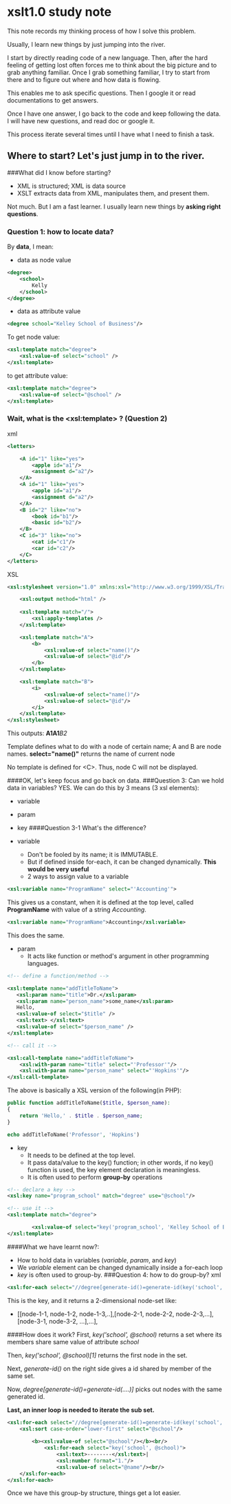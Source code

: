# xslt1.0 study note
This note records my thinking process of how I solve this problem. 

Usually, I learn new things by just jumping into the river. 

I start by directly reading code of a new language. Then, after the hard feeling of getting lost often forces me to think about the big picture and to grab anything familiar. Once I grab something familiar, I try to start from there and to figure out where and how data is flowing.

This enables me to ask specific questions. Then I google it or read documentations to get answers.

Once I have one answer, I go back to the code and keep following the data. I will have new questions, and read doc or google it.

This process iterate several times until I have what I need to finish a task.


## Where to start? Let's just jump in to the river.
###What did I know before starting?
* XML is structured; XML is data source
* XSLT extracts data from XML, manipulates them, and present them.

Not much. But I am a fast learner. I usually learn new things by **asking right questions**.
### Question 1: how to locate data?
By **data**, I mean:
* data as node value
```xml
<degree>
    <school>
        Kelly
    </school>
</degree>
```
* data as attribute value
```xml
<degree school="Kelley School of Business"/>
```

To get node value:
```xml
<xsl:template match="degree">
    <xsl:value-of select="school" />
</xsl:template>
```

to get attribute value:
```xml
<xsl:template match="degree">
    <xsl:value-of select="@school" />
</xsl:template>
```

### Wait, what is the \<xsl:template\> ? (Question 2)
xml
```xml
<letters>

    <A id="1" like="yes">
        <apple id="a1"/>
        <assignment d="a2"/>
    </A>
    <A id="1" like="yes">
        <apple id="a1"/>
        <assignment d="a2"/>
    </A>
    <B id="2" like="no">
        <book id="b1"/>
        <basic id="b2"/>
    </B>
    <C id="3" like="no">
        <cat id="c1"/>
        <car id="c2"/>
    </C>
</letters>
```

XSL
```xml
<xsl:stylesheet version="1.0" xmlns:xsl="http://www.w3.org/1999/XSL/Transform">

    <xsl:output method="html" />
    
    <xsl:template match="/">
        <xsl:apply-templates />
    </xsl:template>

    <xsl:template match="A">
        <b>
            <xsl:value-of select="name()"/>
            <xsl:value-of select="@id"/>
        </b>
    </xsl:template>

    <xsl:template match="B">
        <i>
            <xsl:value-of select="name()"/>
            <xsl:value-of select="@id"/>
        </i>
    </xsl:template>
</xsl:stylesheet>
```
This outputs:
**A1A1***B2*

Template defines what to do with a node of certain name; A and B are node names.
**select="name()"** returns the name of current node

No template is defined for \<C>. Thus, node C will not be displayed.

####OK, let's keep focus and go back on data. 
###Question 3: Can we hold data in variables?
YES. We can do this by 3 means (3 xsl elements):
* variable
* param
* key
####Question 3-1 What's the difference?

* variable
    * Don't be fooled by its name; it is IMMUTABLE.
    * But if defined inside for-each, it can be changed dynamically. **This would be very useful**
    * 2 ways to assign value to a variable
```xml
<xsl:variable name="ProgramName" select="'Accounting'">
```
This gives us a constant, when it is defined at the top level, called **ProgramName** with value of a string *Accounting*.
```xml
<xsl:variable name="ProgramName">Accounting</xsl:variable>
```
This does the same.

* param
    * It acts like function or method's argument in other programming languages.
```xml
<!-- define a function/method -->

<xsl:template name="addTitleToName">
   <xsl:param name="title">Dr.</xsl:param>
   <xsl:param name="person_name">some_name</xsl:param>
   Hello,
   <xsl:value-of select="$title" />
   <xsl:text> </xsl:text>
   <xsl:value-of select="$person_name" />
</xsl:template>

<!-- call it -->

<xsl:call-template name="addTitleToName">
    <xsl:with-param name="title" select="'Professor'"/>
    <xsl:with-param name="person_name" select="'Hopkins'"/>
</xsl:call-template>
```
The above is basically a XSL version of the following(in PHP):
```php
public function addTitleToName($title, $person_name):
{
    return 'Hello,' . $title . $person_name;
}

echo addTitleToName('Professor', 'Hopkins')
```

* key
    * It needs to be defined at the top level.
    * It pass data/value to the key() function; in other words, if no key() function is used, the key element declaration is meaningless.
    * It is often used to perform **group-by** operations
     
```xml
<!-- declare a key -->
<xsl:key name="program_school" match="degree" use="@school"/>

<!-- use it -->
<xsl:template match="degree">

        <xsl:value-of select="key('program_school', 'Kelley School of Business')"/>
</xsl:template>
```
####What we have learnt now?:

* How to hold data in variables (*variable*, *param*, and *key*)
* We *variable* element can be changed dynamically inside a for-each loop
* *key* is often used to group-by.
###Question 4: how to do group-by?
xml
```xml
<xsl:for-each select="//degree[generate-id()=generate-id(key('school', @school)[1])]"/>
```
This is the key, and it returns a 2-dimensional node-set like:
 * [[node-1-1, node-1-2, node-1-3,..],[node-2-1, node-2-2, node-2-3,...],[node-3-1, node-3-2, ...],...],
 
####How does it work?
First, *key('school', @school)* returns a set where its members share same value of attribute *school*

Then, *key('school', @school)[1]* returns the first node in the set.

Next, *generate-id()* on the right side gives a id shared by member of the same set.

Now, *degree[generate-id()=generate-id(....)]* picks out nodes with the same generated id.

**Last, an inner loop is needed to iterate the sub set.**

```xml
<xsl:for-each select="//degree[generate-id()=generate-id(key('school', @school)[1])]">
    <xsl:sort case-order="lower-first" select="@school"/>
    
        <b><xsl:value-of select="@school"/></b><br/>
            <xsl:for-each select="key('school', @school)">
                <xsl:text>--------</xsl:text>|
                <xsl:number format="1."/>
                <xsl:value-of select="@name"/><br/>
    </xsl:for-each>
</xsl:for-each>
```

Once we have this group-by structure, things get a lot easier.